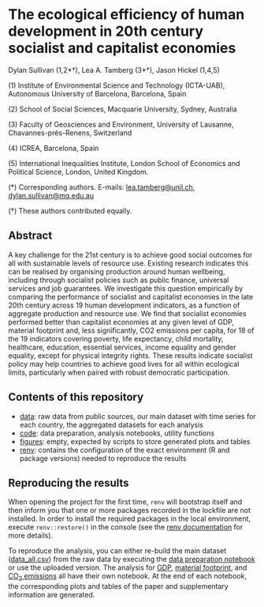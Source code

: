 # The ecological efficiency of human development in 20th century socialist and capitalist economies

Dylan Sullivan (1,2\*†), Lea A. Tamberg (3\*†), Jason Hickel (1,4,5)

(1) Institute of Environmental Science and Technology (ICTA-UAB), Autonomous University of Barcelona, Barcelona, Spain

(2) School of Social Sciences, Macquarie University, Sydney, Australia

(3) Faculty of Geosciences and Environment, University of Lausanne, Chavannes-près-Renens, Switzerland

(4) ICREA, Barcelona, Spain

(5) International Inequalities Institute, London School of Economics and Political Science, London, United Kingdom.

(\*) Corresponding authors. E-mails: [lea.tamberg\@unil.ch](mailto:lea.tamberg@unil.ch), [dylan.sullivan\@mq.edu.au](mailto:dylan.sullivan@mq.edu.au)

(†) These authors contributed equally.

## Abstract

A key challenge for the 21st century is to achieve good social outcomes for all with sustainable levels of resource use. Existing research indicates this can be realised by organising production around human wellbeing, including through socialist policies such as public finance, universal services and job guarantees. We investigate this question empirically by comparing the performance of socialist and capitalist economies in the late 20th century across 19 human development indicators, as a function of aggregate production and resource use. We find that socialist economies performed better than capitalist economies at any given level of GDP, material footprint and, less significantly, CO2 emissions per capita, for 18 of the 19 indicators covering poverty, life expectancy, child mortality, healthcare, education, essential services, income equality and gender equality, except for physical integrity rights. These results indicate socialist policy may help countries to achieve good lives for all within ecological limits, particularly when paired with robust democratic participation.

## Contents of this repository

*   [data](data): raw data from public sources, our main dataset with time series for each country, the aggregated datasets for each analysis
*   [code](code): data preparation, analysis notebooks, utility functions
*   [figures](figures): empty, expected by scripts to store generated plots and tables
*   [renv](renv): contains the configuration of the exact environment (R and package versions) needed to reproduce the results

## Reproducing the results

When opening the project for the first time, `renv` will bootstrap itself and then inform you that one or more packages recorded in the lockfile are not installed. In order to install the required packages in the local environment, execute `renv::restore()` in the console (see the [renv documentation](https://rstudio.github.io/renv/articles/renv.html) for more details).

To reproduce the analysis, you can either re-build the main dataset ([data_all.csv](data/data_all.csv)) from the raw data by executing the [data preparation notebook](code/prepare_datasets.Rmd) or use the uploaded version. The analysis for [GDP](code/GDP_efficiency.Rmd), [material footprint](code/MF_efficiency.Rmd), and [CO<sub>2</sub> emissions](code/CO2_efficiency.Rmd) all have their own notebook. At the end of each notebook, the corresponding plots and tables of the paper and supplementary information are generated.
